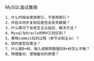 

MySQL面试集锦

```shell
1、什么时候会使用索引、不使用索引？
2、开启半同步复制后是否会丢失数据？
3、什么情况下会发生主从延迟，解决方法？
4、Mysql与Oracle的MVCC的区别？
5、事物commit后的过程（单节点和主从）？
6、锁的类型及算法？
7、什么是B+树，插入或删除数据后B+树怎么平衡？
8、物理备份、逻辑备份的原理？
```





